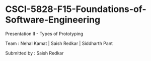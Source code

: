# CSCI-5828-F15-Foundations-of-Software-Engineering
Presentation II - Types of Prototyping

Team : Nehal Kamat | Saish Redkar | Siddharth Pant

Submitted by : Saish Redkar
